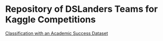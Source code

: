 # Repository of DSLanders Teams for Kaggle Competitions

[Classification with an Academic Success Dataset](https://www.kaggle.com/competitions/playground-series-s4e6)
